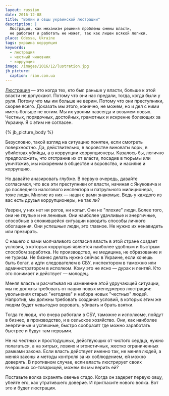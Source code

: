 ```yaml
---
layout: russian
date: 2016-12-08
title: "Волки и овцы украинской люстрации"
description: |
  Люстрация, как механизм решения проблемы смены власти,
  не работает и работать не может, так как лишен всякой логики.
place: Odessa, Ukraine
tags: украина коррупция
keywords:
  - люстрация
  - честный чиновник
  - коррупция
image: /images/2016/12/lustration.jpg
jb_picture:
  caption: rian.com.ua
---
```


[Люстрация](https://ru.wikipedia.org/wiki/%D0%9B%D1%8E%D1%81%D1%82%D1%80%D0%B0%D1%86%D0%B8%D1%8F)
&mdash; это когда тех, кто был раньше у власти, больше к этой власти не допускают.
Потому что они нас предали, тогда, когда были у руля. Потому что мы
им больше не верим. Потому что они преступники, скорее всего. Доказать
мы этого, конечно, не можем, но и дел с ними иметь больше не хотим. Мы их
уволим навсегда и возьмем новых. Честных, порядочных, достойных, грамотных и
искренне болеющих за Украину. Я с этим не согласен.

<!--more-->

{% jb_picture_body %}

Безусловно, такой взгляд на ситуацию понятен, если смотреть поверхностно. Да,
действительно, в воровстве виноваты воры, в убийствах убийцы, а в коррупции
коррупционеры. Казалось бы, логично предположить, что отстранив их от власти,
посадив в тюрьмы или уничтожив, мы искореним в обществе и воровство, и насилие
и коррупцию.

Но давайте аназировать глубже. В первую очередь, давайте согласимся, что все
эти преступники от власти, начиная с Януковича и до последнего налогового
инспектора и патрульного милиционера, тоже люди. Многие из них &mdash; наши с вами
знакомые. Ведь у каждого из вас есть друзья коррупционеры, не так ли?

Уверен, у них нет ни рогов, ни копыт. Они не "плохие" люди. Более того, они не глупые
и не ленивые. Они наиболее удачливые и энергичные, способные в сложившейся
ситуации находить способы личного обогащения. Они _успешные_ люди, это главное.
Не нужно их ненавидеть или презирать.

С нашего с вами молчаливого согласия власть в этой стране создает условия,
в которых коррупция является наиболее удобным и быстрым способом заработка.
Не производство, не медицина, не образование и не туризм. Не бизнес делать
нужно сейчас в Украине, если хочешь быть богат, а идти следователем в СБУ,
инспектором в таможню или администратором в исполком. Кому это не ясно &mdash;
дурак и лентяй. Кто это понимает и действует &mdash; молодец.

Меняя власть и расчитывая на изменение этой удручающей ситуации, мы не должны
требовать от наших новых менеджеров люстрации: увольнения старых
"негодяев" и набора новых "честных" людей. Напротив, мы должны требовать
создания условий, в которых этим же людям будет _невыгодно_ воровать,
убивать и брать взятки.

Тогда те люди, что вчера работали в СБУ, таможне и исполкоме, пойдут в бизнес,
в производство, и в сельское хозяйство. Они, как наиболее энергичные и успешные,
быстро сообразят где можно заработать быстрее и будут там первыми.

Не на честных и простодушных, действующих от чистого сердца, нужно полагаться,
а на хитрых, ловких и эгоистичных, жестко ограниченных рамками закона. Если
власть действует именно так, не меняя людей, а меняя законы и методы контроля
за их соблюдением, ей можно доверять. В противном случае, если власть
люстрирует своих вчерашних со-товарищей, можем ли мы верить ей?

Поставьте волка охранять овечье стадо. Когда он задерет первую овцу, убейте его,
как утратившего доверие. И пригласите нового волка. Вот это и будет люстрация.
